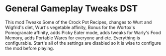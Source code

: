 # General Gameplay Tweaks DST

This mod Tweaks Some of the Crock Pot Recipes, changes to Wurt and Wigfrid's diet, Wurt's vegetable affinity, Bonus for the Wortox's Pomogranate affinity, adds Picky Eater mode, adds tweaks for Warly's Food Memory, adds Portable Wares for everyone and etc. Everything is configurable. Start's all of the settings are disabled so it is wise to configure the mod before playing.
